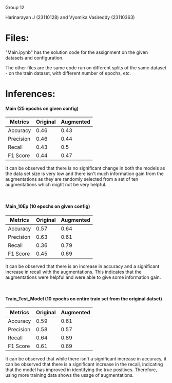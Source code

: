 Group 12

Harinarayan J (23110128) and Vyomika Vasireddy (23110363)

# Files:

"Main.ipynb" has the solution code for the assignment on the given datasets and configuration.

The other files are the same code run on different splits of the same dataset - on the train dataset, with different number of epochs, etc.

# Inferences:

#### Main (25 epochs on given config)

| Metrics | Original | Augmented |
| -------- | -------- | -------- |
| Accuracy | 0.46 | 0.43 |
| Precision | 0.46 | 0.44 |
| Recall | 0.43 | 0.5 |
| F1 Score | 0.44 | 0.47 |

It can be observed that there is no significant change in both the models as the data set size is very low and there isn't much information gain from the augmentations as they are randomly selected from a set of ten augmentations which might not be very helpful. </br>


</br>

#### Main_10Ep (10 epochs on given config)

| Metrics | Original | Augmented |
| -------- | -------- | -------- |
| Accuracy | 0.57 | 0.64 |
| Precision | 0.63 | 0.61 |
| Recall | 0.36 | 0.79 |
| F1 Score | 0.45 | 0.69 |

It can be observed that there is an increase in accuracy and a significant increase in recall with the augmentations. This indicates that the augmentations were helpful and were able to give some information gain. 

</br>

#### Train_Test_Model (10 epochs on entire train set from the original datset)

| Metrics | Original | Augmented |
| -------- | -------- | -------- |
| Accuracy | 0.59 | 0.61 |
| Precision | 0.58 | 0.57 |
| Recall | 0.64 | 0.89 |
| F1 Score | 0.61 | 0.69 |

It can be observed that while there isn't a significant increase in accuracy, it can be observed that there is a significant increase in the recall, indicating that the model has improved in identifying the true positives. Therefore, using more training data shows the usage of augmentations. 
